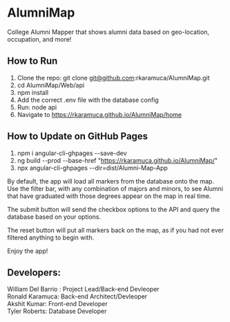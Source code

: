 # AlumniMap
College Alumni Mapper that shows alumni data based on geo-location, occupation, and more!

## How to Run
1. Clone the repo: git clone git@github.com:rkaramuca/AlumniMap.git
2. cd AlumniMap/Web/api
3. npm install
4. Add the correct .env file with the database config 
5. Run: node api
6. Navigate to https://rkaramuca.github.io/AlumniMap/home

## How to Update on GitHub Pages
1. npm i angular-cli-ghpages --save-dev
2. ng build --prod --base-href "https://rkaramuca.github.io/AlumniMap/"
3. npx angular-cli-ghpages --dir=dist/Alumni-Map-App

By default, the app will load all markers from the database onto the map.
Use the filter bar, with any combination of majors and minors, to see Alumni that have
graduated with those degrees appear on the map in real time.

The submit button will send the checkbox options to the API and query the database
based on your options. 

The reset button will put all markers back on the map, as if you had not ever filtered
anything to begin with.

Enjoy the app!

Developers:
------------------
William Del Barrio : Project Lead/Back-end Devleoper <br>
Ronald Karamuca: Back-end Architect/Devleoper <br>
Akshit Kumar: Front-end Developer <br>
Tyler Roberts: Database Developer
